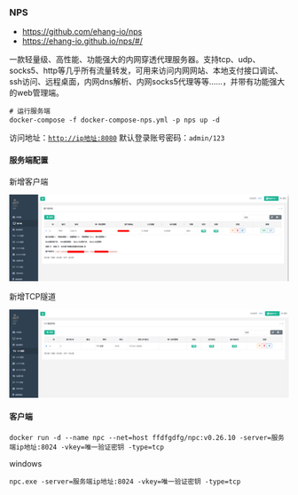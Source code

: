 ### NPS

- https://github.com/ehang-io/nps
- https://ehang-io.github.io/nps/#/

一款轻量级、高性能、功能强大的内网穿透代理服务器。支持tcp、udp、socks5、http等几乎所有流量转发，可用来访问内网网站、本地支付接口调试、ssh访问、远程桌面，内网dns解析、内网socks5代理等等……，并带有功能强大的web管理端。

```shell
# 运行服务端
docker-compose -f docker-compose-nps.yml -p nps up -d
```

访问地址：[`http://ip地址:8080`](http://www.zhengqingya.com:8080)
默认登录账号密码：`admin/123`

#### 服务端配置

新增客户端

![nps-客户端配置.png](images/nps-客户端配置.png)

新增TCP隧道

![nps-tcp隧道配置.png](images/nps-tcp隧道配置.png)

#### 客户端

```shell
docker run -d --name npc --net=host ffdfgdfg/npc:v0.26.10 -server=服务端ip地址:8024 -vkey=唯一验证密钥 -type=tcp
```

windows

```shell
npc.exe -server=服务端ip地址:8024 -vkey=唯一验证密钥 -type=tcp
```